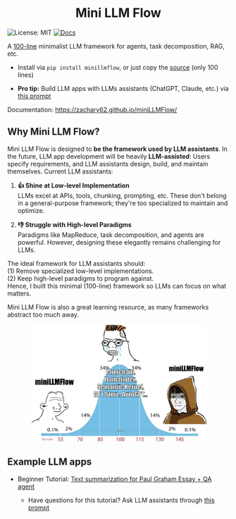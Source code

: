 <h1 align="center">Mini LLM Flow</h1>

![License: MIT](https://img.shields.io/badge/License-MIT-yellow.svg)
[![Docs](https://img.shields.io/badge/docs-latest-blue)](https://zachary62.github.io/miniLLMFlow/)

A [100-line](minillmflow/__init__.py) minimalist LLM framework for agents, task decomposition, RAG, etc.

- Install via  ```pip install minillmflow```, or just copy the [source](minillmflow/__init__.py) (only 100 lines)

- **Pro tip:** Build LLM apps with LLMs assistants (ChatGPT, Claude, etc.) via [this prompt](assets/prompt)

Documentation: https://zachary62.github.io/miniLLMFlow/

## Why Mini LLM Flow?

Mini LLM Flow is designed to **be the framework used by LLM assistants**. In the future, LLM app development will be heavily **LLM-assisted**: Users specify requirements, and LLM assistants design, build, and maintain themselves. Current LLM assistants:


1. **👍 Shine at Low-level Implementation**  
LLMs excel at APIs, tools, chunking, prompting, etc. These don't belong in a general-purpose framework; they're too specialized to maintain and optimize.


2. **👎 Struggle with High-level Paradigms**  
Paradigms like MapReduce, task decomposition, and agents are powerful. However, designing these elegantly remains challenging for LLMs.


The ideal framework for LLM assistants should:  
(1) Remove specialized low-level implementations.  
(2) Keep high-level paradigms to program against.  
Hence, I built this minimal (100-line) framework so LLMs can focus on what matters.  

Mini LLM Flow is also a great learning resource, as many frameworks abstract too much away.

<div align="center">
  <img src="/assets/minillmflow.jpg" width="400"/>
</div>

## Example LLM apps

- Beginner Tutorial: [Text summarization for Paul Graham Essay + QA agent](https://colab.research.google.com/github/zachary62/miniLLMFlow/blob/main/cookbook/demo.ipynb)

    - Have questions for this tutorial? Ask LLM assistants through [this prompt](https://chatgpt.com/share/676f16d2-7064-8000-b9d7-f6874346a6b5)
